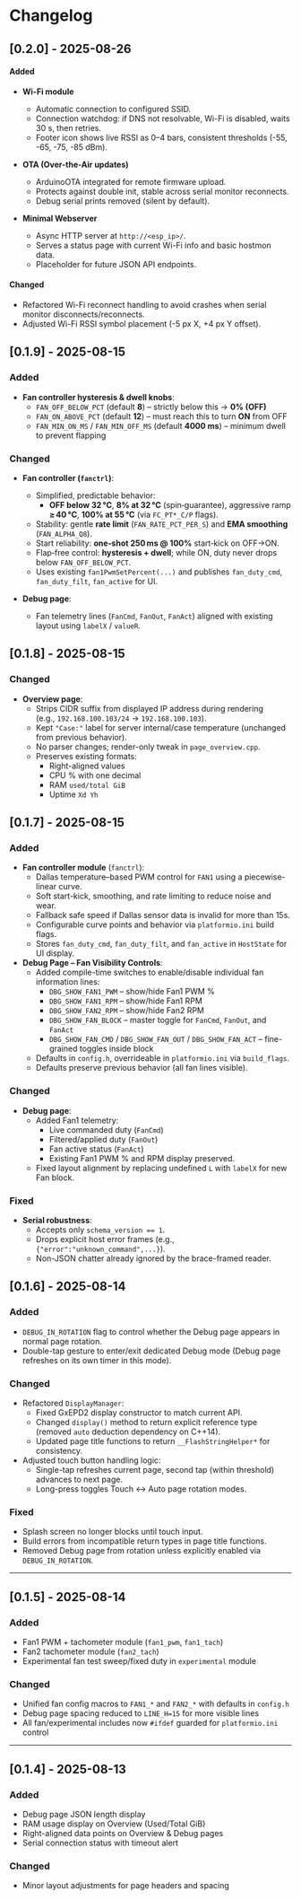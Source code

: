 # Changelog

## [0.2.0] - 2025-08-26
#### Added
- **Wi-Fi module**
  - Automatic connection to configured SSID.
  - Connection watchdog: if DNS not resolvable, Wi-Fi is disabled, waits 30 s, then retries.
  - Footer icon shows live RSSI as 0–4 bars, consistent thresholds (-55, -65, -75, -85 dBm).

- **OTA (Over-the-Air updates)**
  - ArduinoOTA integrated for remote firmware upload.
  - Protects against double init, stable across serial monitor reconnects.
  - Debug serial prints removed (silent by default).

- **Minimal Webserver**
  - Async HTTP server at `http://<esp_ip>/`.
  - Serves a status page with current Wi-Fi info and basic hostmon data.
  - Placeholder for future JSON API endpoints.

#### Changed
- Refactored Wi-Fi reconnect handling to avoid crashes when serial monitor disconnects/reconnects.
- Adjusted Wi-Fi RSSI symbol placement (-5 px X, +4 px Y offset).

## [0.1.9] - 2025-08-15
### Added
- **Fan controller hysteresis & dwell knobs**:
  - `FAN_OFF_BELOW_PCT` (default **8**) – strictly below this → **0% (OFF)**
  - `FAN_ON_ABOVE_PCT` (default **12**) – must reach this to turn **ON** from OFF
  - `FAN_MIN_ON_MS` / `FAN_MIN_OFF_MS` (default **4000 ms**) – minimum dwell to prevent flapping

### Changed
- **Fan controller (`fanctrl`)**:
  - Simplified, predictable behavior:
    - **OFF below 32 °C**, **8% at 32 °C** (spin‑guarantee), aggressive ramp **≥ 40 °C**, **100% at 55 °C** (via `FC_PT*_C/P` flags).
  - Stability: gentle **rate limit** (`FAN_RATE_PCT_PER_S`) and **EMA smoothing** (`FAN_ALPHA_Q8`).
  - Start reliability: **one‑shot 250 ms @ 100%** start‑kick on OFF→ON.
  - Flap‑free control: **hysteresis + dwell**; while ON, duty never drops below `FAN_OFF_BELOW_PCT`.
  - Uses existing `fan1PwmSetPercent(...)` and publishes `fan_duty_cmd`, `fan_duty_filt`, `fan_active` for UI.

- **Debug page**:
  - Fan telemetry lines (`FanCmd`, `FanOut`, `FanAct`) aligned with existing layout using `labelX` / `valueR`.

## [0.1.8] - 2025-08-15
### Changed
- **Overview page**:
  - Strips CIDR suffix from displayed IP address during rendering  
    (e.g., `192.168.100.103/24` → `192.168.100.103`).
  - Kept `"Case:"` label for server internal/case temperature (unchanged from previous behavior).
  - No parser changes; render-only tweak in `page_overview.cpp`.
  - Preserves existing formats:
    - Right-aligned values
    - CPU % with one decimal
    - RAM `used/total GiB`
    - Uptime `Xd Yh`

## [0.1.7] - 2025-08-15
### Added
- **Fan controller module** (`fanctrl`):
  - Dallas temperature–based PWM control for `FAN1` using a piecewise-linear curve.
  - Soft start-kick, smoothing, and rate limiting to reduce noise and wear.
  - Fallback safe speed if Dallas sensor data is invalid for more than 15s.
  - Configurable curve points and behavior via `platformio.ini` build flags.
  - Stores `fan_duty_cmd`, `fan_duty_filt`, and `fan_active` in `HostState` for UI display.
- **Debug Page – Fan Visibility Controls**:
  - Added compile-time switches to enable/disable individual fan information lines:
    - `DBG_SHOW_FAN1_PWM` – show/hide Fan1 PWM %
    - `DBG_SHOW_FAN1_RPM` – show/hide Fan1 RPM
    - `DBG_SHOW_FAN2_RPM` – show/hide Fan2 RPM
    - `DBG_SHOW_FAN_BLOCK` – master toggle for `FanCmd`, `FanOut`, and `FanAct`
    - `DBG_SHOW_FAN_CMD` / `DBG_SHOW_FAN_OUT` / `DBG_SHOW_FAN_ACT` – fine-grained toggles inside block
  - Defaults in `config.h`, overrideable in `platformio.ini` via `build_flags`.
  - Defaults preserve previous behavior (all fan lines visible).

### Changed
- **Debug page**:
  - Added Fan1 telemetry:
    - Live commanded duty (`FanCmd`)
    - Filtered/applied duty (`FanOut`)
    - Fan active status (`FanAct`)
    - Existing Fan1 PWM % and RPM display preserved.
  - Fixed layout alignment by replacing undefined `L` with `labelX` for new Fan block.

### Fixed
- **Serial robustness**:
  - Accepts only `schema_version == 1`.
  - Drops explicit host error frames (e.g., `{"error":"unknown_command",...}`).
  - Non-JSON chatter already ignored by the brace-framed reader.

## [0.1.6] - 2025-08-14
### Added
- `DEBUG_IN_ROTATION` flag to control whether the Debug page appears in normal page rotation.
- Double-tap gesture to enter/exit dedicated Debug mode (Debug page refreshes on its own timer in this mode).

### Changed
- Refactored `DisplayManager`:
  - Fixed GxEPD2 display constructor to match current API.
  - Changed `display()` method to return explicit reference type (removed `auto` deduction dependency on C++14).
  - Updated page title functions to return `__FlashStringHelper*` for consistency.
- Adjusted touch button handling logic:
  - Single-tap refreshes current page, second tap (within threshold) advances to next page.
  - Long-press toggles Touch ↔ Auto page rotation modes.

### Fixed
- Splash screen no longer blocks until touch input.
- Build errors from incompatible return types in page title functions.
- Removed Debug page from rotation unless explicitly enabled via `DEBUG_IN_ROTATION`.

---

## [0.1.5] - 2025-08-14
### Added
- Fan1 PWM + tachometer module (`fan1_pwm`, `fan1_tach`)
- Fan2 tachometer module (`fan2_tach`)
- Experimental fan test sweep/fixed duty in `experimental` module

### Changed
- Unified fan config macros to `FAN1_*` and `FAN2_*` with defaults in `config.h`
- Debug page spacing reduced to `LINE_H=15` for more visible lines
- All fan/experimental includes now `#ifdef` guarded for `platformio.ini` control

---

## [0.1.4] - 2025-08-13
### Added
- Debug page JSON length display
- RAM usage display on Overview (Used/Total GiB)
- Right-aligned data points on Overview & Debug pages
- Serial connection status with timeout alert

### Changed
- Minor layout adjustments for page headers and spacing
